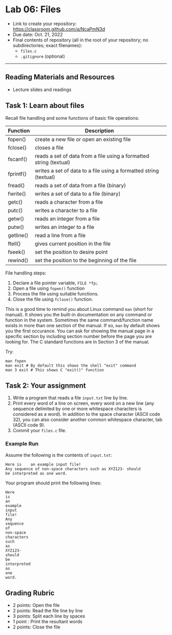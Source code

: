 # Lab 06: Files

- Link to create your repository: https://classroom.github.com/a/NcaPmN3d
- Due date: Oct. 21, 2022
- Final contents of repository (all in the root of your repository; no subdirectories; exact filenames):
  - `files.c`
  - `.gitignore` (optional)

---

## Reading Materials and Resources
- Lecture slides and readings

## Task 1: Learn about files
Recall file handling and some functions of basic file operations:

| Function  | Description                                   |
| --------- | --------------------------------------------- |
| fopen()   | create a new file or open an existing file    |
| fclose()  | closes a file                                 |
| fscanf()  | reads a set of data from a file using a formatted string (textual)|
| fprintf() | writes a set of data to a file using a formatted string (textual) |
| fread()   | reads a set of data from a file (binary)      |
| fwrite()  | writes a set of data to a file (binary)       |
| getc()    | reads a character from a file                 |
| putc()    | writes a character to a file                  |
| getw()    | reads an integer from a file                  |
| putw()    | writes an integer to a file                   |
| getline() | read a line from a file                       |
| ftell()   | gives current position in the file            |
| fseek()   | set the position to desire point              |
| rewind()  | set the position to the beginning of the file |

File handling steps:

1. Declare a file pointer variable, `FILE *fp;`
2. Open a file using `fopen()` function
3. Process the file using suitable functions.
4. Close the file using `fclose()` function.

This is a good time to remind you about Linux command `man` (short for manual). It shows you the built-in documentation on any command or function in the system. Sometimes the same command/function name exists in more than one section of the manual. If so, `man` by default shows you the first occurance. You can ask for showing the manual page in a specific section by including section number before the page you are looking for. The C standard functions are in Section 3 of the manual.

Try:

```
man fopen
man exit # By default this shows the shell "exit" command
man 3 exit # This shows C "exit()" function
```

## Task 2: Your assignment

1. Write a program that reads a file `input.txt` line by line.
2. Print every word of a line on screen, every word on a new line (any sequence delimited by one or more whitespace characters is considered as a word). In addition to the space character (ASCII code 32), you can also consider another common whitespace character, tab (ASCII code 9).
3. Commit your `files.c` file.

### Example Run
Assume the following is the contents of `input.txt`:
```
Here is    an example input file!
Any sequence of non-space characters such as XYZ123- should 
be interpreted as one word.
```
Your program should print the following lines:
```
Here
is
an
example
input
file!
Any
sequence
of
non-space
characters
such
as
XYZ123-
should 
be
interpreted
as
one
word.
```

## Grading Rubric
- 2 points: Open the file
- 2 points: Read the file line by line
- 3 points: Split each line by spaces
- 1 point : Print the resultant words
- 2 points: Close the file
